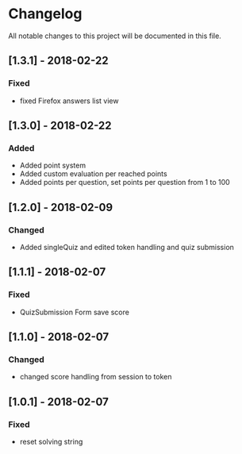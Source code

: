 # Changelog
All notable changes to this project will be documented in this file.

## [1.3.1] - 2018-02-22

### Fixed
- fixed Firefox answers list view

## [1.3.0] - 2018-02-22

### Added
- Added point system
- Added custom evaluation per reached points
- Added points per question, set points per question from 1 to 100

## [1.2.0] - 2018-02-09

### Changed
- Added singleQuiz and edited token handling and quiz submission

## [1.1.1] - 2018-02-07

### Fixed
- QuizSubmission Form save score

## [1.1.0] - 2018-02-07

### Changed
- changed score handling from session to token

## [1.0.1] - 2018-02-07

### Fixed
- reset solving string
